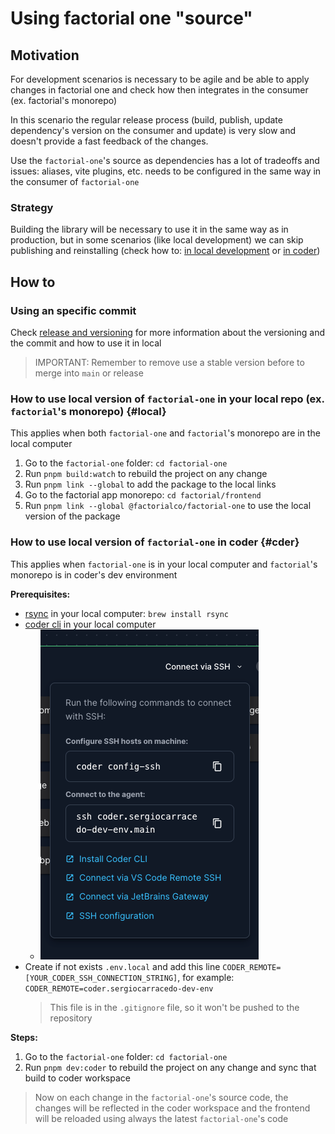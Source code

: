 # Using factorial one "source"

## Motivation

For development scenarios is necessary to be agile and be able to apply changes in factorial one and check how then
integrates in the consumer (ex. factorial's monorepo)

In this scenario the regular release process (build, publish, update dependency's version on the consumer and update) is
very slow and doesn't provide a fast feedback of the
changes.

Use the `factorial-one`'s source as dependencies has a lot of tradeoffs and issues: aliases, vite plugins, etc. needs to
be configured in the same way in the consumer of `factorial-one`

### Strategy

Building the library will be necessary to use it in the same way as in production, but in some scenarios (like local
development) we can skip publishing and reinstalling (check how to: [in local development](#local)
or [in coder](#coder))

## How to

### Using an specific commit

Check [release and versioning](release-and-versioning.md) for more information about the versioning and the commit and
how to use it in local

> IMPORTANT: Remember to remove use a stable version before to merge into `main` or release

### How to use local version of `factorial-one` in your local repo (ex. `factorial`'s monorepo) {#local}

This applies when both `factorial-one` and `factorial`'s monorepo are in the local computer

1. Go to the `factorial-one` folder: `cd factorial-one`
2. Run `pnpm build:watch` to rebuild the project on any change
3. Run `pnpm link --global` to add the package to the local links
4. Go to the factorial app monorepo: `cd factorial/frontend`
5. Run `pnpm link --global @factorialco/factorial-one` to use the local version of the package

### How to use local version of `factorial-one` in coder {#cder}

This applies when `factorial-one` is in your local computer and `factorial`'s monorepo is in coder's dev environment

**Prerequisites:**

- [rsync](https://linux.die.net/man/1/rsync) in your local computer: `brew install rsync`
- [coder cli](https://coder.com/docs/getting-started/installation) in your local computer
    - ![Coder ssh](images/coder.png)
- Create if not exists `.env.local` and add this line `CODER_REMOTE=[YOUR_CODER_SSH_CONNECTION_STRING]`, for example:
  `CODER_REMOTE=coder.sergiocarracedo-dev-env`
  > This file is in the `.gitignore` file, so it won't be pushed to the repository

**Steps:**

1. Go to the `factorial-one` folder: `cd factorial-one`
2. Run `pnpm dev:coder` to rebuild the project on any change and sync that build to coder workspace

> Now on each change in the `factorial-one`'s source code, the changes will be reflected in the coder workspace and the
> frontend will be reloaded using always the latest `factorial-one`'s code

